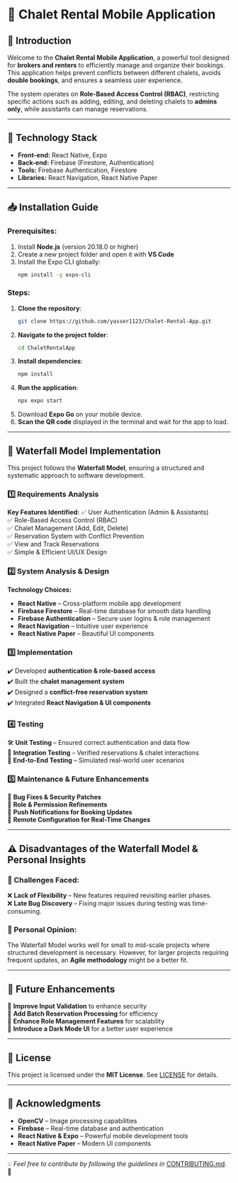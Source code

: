 # 📌 Chalet Rental Mobile Application

## 📖 Introduction
Welcome to the **Chalet Rental Mobile Application**, a powerful tool designed for **brokers and renters** to efficiently manage and organize their bookings. This application helps prevent conflicts between different chalets, avoids **double bookings**, and ensures a seamless user experience. 

The system operates on **Role-Based Access Control (RBAC)**, restricting specific actions such as adding, editing, and deleting chalets to **admins only**, while assistants can manage reservations.

---

## 🚀 Technology Stack
- **Front-end:** React Native, Expo
- **Back-end:** Firebase (Firestore, Authentication)
- **Tools:** Firebase Authentication, Firestore
- **Libraries:** React Navigation, React Native Paper

---

## 📥 Installation Guide

### Prerequisites:
1. Install **Node.js** (version 20.18.0 or higher)
2. Create a new project folder and open it with **VS Code**
3. Install the Expo CLI globally:
   ```sh
   npm install -g expo-cli
   ```

### Steps:
1. **Clone the repository**:
   ```sh
   git clone https://github.com/yasser1123/Chalet-Rental-App.git
   ```
2. **Navigate to the project folder**:
   ```sh
   cd ChaletRentalApp
   ```
3. **Install dependencies**:
   ```sh
   npm install
   ```
4. **Run the application**:
   ```sh
   npx expo start
   ```
5. Download **Expo Go** on your mobile device.
6. **Scan the QR code** displayed in the terminal and wait for the app to load.

---

## 🔄 Waterfall Model Implementation
This project follows the **Waterfall Model**, ensuring a structured and systematic approach to software development.

### 1️⃣ Requirements Analysis
**Key Features Identified:**
✅ User Authentication (Admin & Assistants)  
✅ Role-Based Access Control (RBAC)  
✅ Chalet Management (Add, Edit, Delete)  
✅ Reservation System with Conflict Prevention  
✅ View and Track Reservations  
✅ Simple & Efficient UI/UX Design  

### 2️⃣ System Analysis & Design
**Technology Choices:**
- **React Native** – Cross-platform mobile app development
- **Firebase Firestore** – Real-time database for smooth data handling
- **Firebase Authentication** – Secure user logins & role management
- **React Navigation** – Intuitive user experience
- **React Native Paper** – Beautiful UI components

### 3️⃣ Implementation
✔️ Developed **authentication & role-based access**  
✔️ Built the **chalet management system**  
✔️ Designed a **conflict-free reservation system**  
✔️ Integrated **React Navigation & UI components**  

### 4️⃣ Testing
🛠 **Unit Testing** – Ensured correct authentication and data flow  
🔗 **Integration Testing** – Verified reservations & chalet interactions  
📲 **End-to-End Testing** – Simulated real-world user scenarios  

### 5️⃣ Maintenance & Future Enhancements
🔹 **Bug Fixes & Security Patches**  
🔹 **Role & Permission Refinements**  
🔹 **Push Notifications for Booking Updates**  
🔹 **Remote Configuration for Real-Time Changes**  

---

## ⚠️ Disadvantages of the Waterfall Model & Personal Insights
### 🔴 Challenges Faced:
❌ **Lack of Flexibility** – New features required revisiting earlier phases.  
❌ **Late Bug Discovery** – Fixing major issues during testing was time-consuming.  

### 📝 Personal Opinion:
The Waterfall Model works well for small to mid-scale projects where structured development is necessary. However, for larger projects requiring frequent updates, an **Agile methodology** might be a better fit.

---

## 📌 Future Enhancements
🔹 **Improve Input Validation** to enhance security  
🔹 **Add Batch Reservation Processing** for efficiency  
🔹 **Enhance Role Management Features** for scalability  
🔹 **Introduce a Dark Mode UI** for a better user experience  

---

## 📜 License
This project is licensed under the **MIT License**. See [LICENSE](LICENSE) for details.

---

## 🙏 Acknowledgments
- **OpenCV** – Image processing capabilities
- **Firebase** – Real-time database and authentication
- **React Native & Expo** – Powerful mobile development tools
- **React Native Paper** – Modern UI components

---

💡 *Feel free to contribute by following the guidelines in* [CONTRIBUTING.md](CONTRIBUTING.md). 🚀

